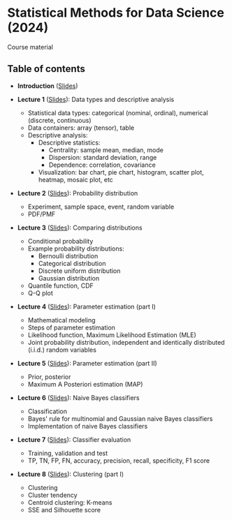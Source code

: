 # Statistical Methods for Data Science (2024)

Course material

## Table of contents

+ **Introduction** ([Slides](./lectures/introduction_handout.pdf))
+ **Lecture 1** ([Slides](./lectures/l1_handout.pdf)): Data types and descriptive analysis
  + Statistical data types: categorical (nominal, ordinal), numerical (discrete, continuous)
  + Data containers: array (tensor), table
  + Descriptive analysis:
    + Descriptive statistics:
      + Centrality: sample mean, median, mode
      + Dispersion: standard deviation, range
      + Dependence: correlation, covariance
    + Visualization: bar chart, pie chart, histogram, scatter plot, heatmap, mosaic plot, etc

+ **Lecture 2** ([Slides](./lectures/l2_handout.pdf)): Probability distribution
  + Experiment, sample space, event, random variable
  + PDF/PMF

+ **Lecture 3** ([Slides](./lectures/l3_handout.pdf)): Comparing distributions
  + Conditional probability
  + Example probability distributions:
    + Bernoulli distribution
    + Categorical distribution
    + Discrete uniform distribution
    + Gaussian distribution
  + Quantile function, CDF
  + Q-Q plot

+ **Lecture 4** ([Slides](./lectures/l4_handout.pdf)): Parameter estimation (part I)
  + Mathematical modeling
  + Steps of parameter estimation
  + Likelihood function, Maximum Likelihood Estimation (MLE)
  + Joint probability distribution, independent and identically distributed (i.i.d.) random variables
  
+ **Lecture 5** ([Slides](./lectures/l5_handout.pdf)): Parameter estimation (part II)
  + Prior, posterior
  + Maximum A Posteriori estimation (MAP)

+ **Lecture 6** ([Slides](./lectures/l6_handout.pdf)): Naive Bayes classifiers
  + Classification
  + Bayes' rule for multinomial and Gaussian naive Bayes classifiers
  + Implementation of naive Bayes classifiers
  
+ **Lecture 7** ([Slides](./lectures/l7_handout.pdf)): Classifier evaluation
    + Training, validation and test
    + TP, TN, FP, FN, accuracy, precision, recall, specificity, F1 score

+ **Lecture 8** ([Slides](./lectures/l8_handout.pdf)): Clustering (part I)
  + Clustering
  + Cluster tendency
  + Centroid clustering: K-means
  + SSE and Silhouette score

